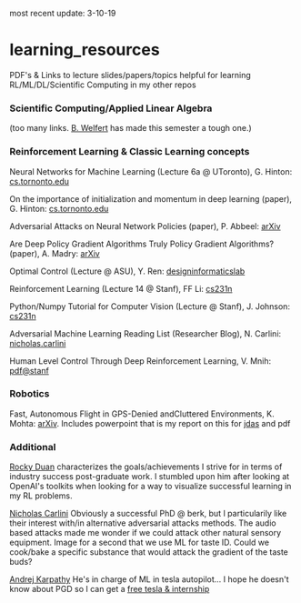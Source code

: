 most recent update: 3-10-19

# learning_resources
PDF's &amp; Links to lecture slides/papers/topics helpful for learning RL/ML/DL/Scientific Computing in my other repos

### Scientific Computing/Applied Linear Algebra
(too many links. [B. Welfert](https://math.la.asu.edu/~bdw/) has made this semester a tough one.)

### Reinforcement Learning & Classic Learning concepts
Neural Networks for Machine Learning (Lecture 6a @ UToronto), G. Hinton: [cs.tornonto.edu](http://www.cs.toronto.edu/~tijmen/csc321/slides/lecture_slides_lec6.pdf)

On the importance of initialization and momentum in deep learning (paper), G. Hinton: [cs.tornonto.edu](http://www.cs.toronto.edu/%7Ehinton/absps/momentum.pdf)

Adversarial Attacks on Neural Network Policies (paper), P. Abbeel: [arXiv](https://arxiv.org/abs/1702.02284)

Are Deep Policy Gradient Algorithms Truly Policy Gradient Algorithms? (paper), A. Madry: [arXiv](https://arxiv.org/abs/1811.02553)

Optimal Control (Lecture @ ASU), Y. Ren: [designinformaticslab](http://designinformaticslab.github.io/_teaching/designopt/optimalcontrol.pdf)

Reinforcement Learning (Lecture 14 @ Stanf), FF Li: [cs231n](http://cs231n.stanford.edu/slides/2017/cs231n_2017_lecture14.pdf)

Python/Numpy Tutorial for Computer Vision (Lecture @ Stanf), J. Johnson: [cs231n](http://cs231n.github.io/python-numpy-tutorial/)

 Adversarial Machine Learning Reading List (Researcher Blog), N. Carlini: [nicholas.carlini](https://nicholas.carlini.com/writing/2018/adversarial-machine-learning-reading-list.html)
 
 Human Level Control Through Deep Reinforcement Learning, V. Mnih: [pdf@stanf](https://web.stanford.edu/class/psych209/Readings/MnihEtAlHassibis15NatureControlDeepRL.pdf)

### Robotics
Fast, Autonomous Flight in GPS-Denied andCluttered Environments, K. Mohta: [arXiv](https://arxiv.org/pdf/1712.02052.pdf).
Includes powerpoint that is my report on this for [jdas](https://web.asu.edu/jdas/home) and pdf

### Additional
[Rocky Duan](http://rockyduan.com/) characterizes the goals/achievements I strive for in terms of industry success 
post-graduate work. I stumbled upon him after looking at OpenAI's toolkits when looking for a way to visualize successful 
learning in my RL problems. 

[Nicholas Carlini](https://nicholas.carlini.com/) Obviously a successful PhD @ berk, but I particularily like their interest
with/in alternative adversarial attacks methods. The audio based attacks made me wonder if we could attack other natural 
sensory equipment. Image for a second that we use ML for taste ID. Could we cook/bake a specific substance that would attack 
the gradient of the taste buds?

[Andrej Karpathy](https://cs.stanford.edu/people/karpathy/) He's in charge of ML in tesla autopilot... I hope he doesn't know 
about PGD so I can get a [free tesla & internship ](https://www.businessinsider.com/tesla-model-3-reward-bug-bounty-research-program-2019-1)




